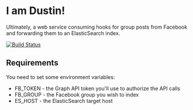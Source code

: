 # I am Dustin!

Ultimately, a web service consuming hooks for group posts
from Facebook and forwarding them to an ElasticSearch index.

[![Build Status](https://travis-ci.org/msufa/dustin.svg?branch=master)](https://travis-ci.org/msufa/dustin)

## Requirements

You need to set some environment variables:
* FB_TOKEN - the Graph API token you'll use to authorize the API calls
* FB_GROUP - the Facebook group you wish to index
* ES_HOST - the ElasticSearch target host

